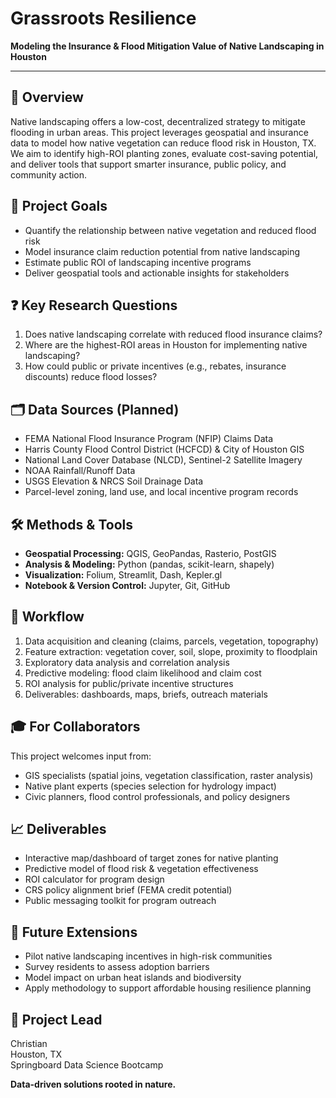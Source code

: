 # Grassroots Resilience

**Modeling the Insurance & Flood Mitigation Value of Native Landscaping in Houston**

---

## 📍 Overview
Native landscaping offers a low-cost, decentralized strategy to mitigate flooding in urban areas. This project leverages geospatial and insurance data to model how native vegetation can reduce flood risk in Houston, TX. We aim to identify high-ROI planting zones, evaluate cost-saving potential, and deliver tools that support smarter insurance, public policy, and community action.

## 🎯 Project Goals
- Quantify the relationship between native vegetation and reduced flood risk
- Model insurance claim reduction potential from native landscaping
- Estimate public ROI of landscaping incentive programs
- Deliver geospatial tools and actionable insights for stakeholders

## ❓ Key Research Questions
1. Does native landscaping correlate with reduced flood insurance claims?
2. Where are the highest-ROI areas in Houston for implementing native landscaping?
3. How could public or private incentives (e.g., rebates, insurance discounts) reduce flood losses?

## 🗂️ Data Sources (Planned)
- FEMA National Flood Insurance Program (NFIP) Claims Data
- Harris County Flood Control District (HCFCD) & City of Houston GIS
- National Land Cover Database (NLCD), Sentinel-2 Satellite Imagery
- NOAA Rainfall/Runoff Data
- USGS Elevation & NRCS Soil Drainage Data
- Parcel-level zoning, land use, and local incentive program records

## 🛠️ Methods & Tools
- **Geospatial Processing:** QGIS, GeoPandas, Rasterio, PostGIS
- **Analysis & Modeling:** Python (pandas, scikit-learn, shapely)
- **Visualization:** Folium, Streamlit, Dash, Kepler.gl
- **Notebook & Version Control:** Jupyter, Git, GitHub

## 🔁 Workflow
1. Data acquisition and cleaning (claims, parcels, vegetation, topography)
2. Feature extraction: vegetation cover, soil, slope, proximity to floodplain
3. Exploratory data analysis and correlation analysis
4. Predictive modeling: flood claim likelihood and claim cost
5. ROI analysis for public/private incentive structures
6. Deliverables: dashboards, maps, briefs, outreach materials

## 🎓 For Collaborators
This project welcomes input from:
- GIS specialists (spatial joins, vegetation classification, raster analysis)
- Native plant experts (species selection for hydrology impact)
- Civic planners, flood control professionals, and policy designers

## 📈 Deliverables
- Interactive map/dashboard of target zones for native planting
- Predictive model of flood risk & vegetation effectiveness
- ROI calculator for program design
- CRS policy alignment brief (FEMA credit potential)
- Public messaging toolkit for program outreach

## 🚀 Future Extensions
- Pilot native landscaping incentives in high-risk communities
- Survey residents to assess adoption barriers
- Model impact on urban heat islands and biodiversity
- Apply methodology to support affordable housing resilience planning

## 👤 Project Lead
Christian  
Houston, TX  
Springboard Data Science Bootcamp  

**Data-driven solutions rooted in nature.**

